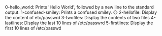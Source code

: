 0-hello_world: Prints 'Hello World', followed by a new line to  the standard output.
1-confused-smiley: Prints a confused smiley. 😕
2-hellofile: Display the content of etc/passwrd
3-twofiles: Display the contents of two files
4-lastlines: Display the last 10 lines of  /etc/passwrd
5-firstlines: Display the first 10 lines of /etc/passwd
